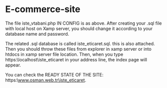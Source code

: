 # E-commerce-site

The file iste_vtabani.php IN CONFIG is as above.
After creating your .sql file with local host on Xamp server, you should change it according to your database name and password.

The related .sql database is called iste_eticaret.sql. this is also attached.
Then you should throw these files from explorer in xamp server or into htdocs in xamp server file location.
Then, when you type https:\\localhost\iste_eticaret in your address line, the index page will appear.

You can check the READY STATE OF THE SITE: https:\\www.osman.web.tr\iste_eticaret.
